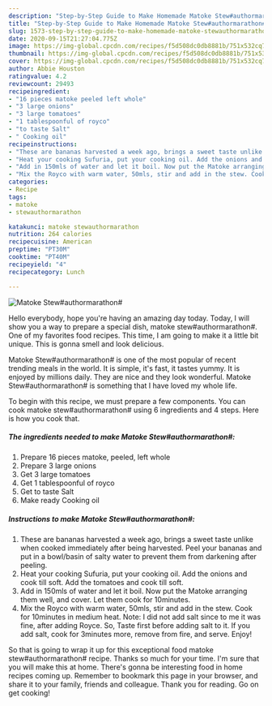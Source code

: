 ```yaml
---
description: "Step-by-Step Guide to Make Homemade Matoke Stew#authormarathon#"
title: "Step-by-Step Guide to Make Homemade Matoke Stew#authormarathon#"
slug: 1573-step-by-step-guide-to-make-homemade-matoke-stewauthormarathon
date: 2020-09-15T21:27:04.775Z
image: https://img-global.cpcdn.com/recipes/f5d508dc0db8881b/751x532cq70/matoke-stewauthormarathon-recipe-main-photo.jpg
thumbnail: https://img-global.cpcdn.com/recipes/f5d508dc0db8881b/751x532cq70/matoke-stewauthormarathon-recipe-main-photo.jpg
cover: https://img-global.cpcdn.com/recipes/f5d508dc0db8881b/751x532cq70/matoke-stewauthormarathon-recipe-main-photo.jpg
author: Abbie Houston
ratingvalue: 4.2
reviewcount: 29493
recipeingredient:
- "16 pieces matoke peeled left whole"
- "3 large onions"
- "3 large tomatoes"
- "1 tablespoonful of royco"
- "to taste Salt"
- " Cooking oil"
recipeinstructions:
- "These are bananas harvested a week ago, brings a sweet taste unlike when cooked immediately after being harvested. Peel your bananas and put in a bowl/basin of salty water to prevent them from darkening after peeling."
- "Heat your cooking Sufuria, put your cooking oil. Add the onions and cook till soft. Add the tomatoes and cook till soft."
- "Add in 150mls of water and let it boil. Now put the Matoke arranging them well, and cover. Let them cook for 10minutes."
- "Mix the Royco with warm water, 50mls, stir and add in the stew. Cook for 10minutes in medium heat. Note: I did not add salt since to me it was fine, after adding Royce. So, Taste first before adding salt to it. If you add salt, cook for 3minutes more, remove from fire, and serve. Enjoy!"
categories:
- Recipe
tags:
- matoke
- stewauthormarathon

katakunci: matoke stewauthormarathon 
nutrition: 264 calories
recipecuisine: American
preptime: "PT30M"
cooktime: "PT40M"
recipeyield: "4"
recipecategory: Lunch

---
```



![Matoke Stew#authormarathon#](https://img-global.cpcdn.com/recipes/f5d508dc0db8881b/751x532cq70/matoke-stewauthormarathon-recipe-main-photo.jpg)

Hello everybody, hope you're having an amazing day today. Today, I will show you a way to prepare a special dish, matoke stew#authormarathon#. One of my favorites food recipes. This time, I am going to make it a little bit unique. This is gonna smell and look delicious.



Matoke Stew#authormarathon# is one of the most popular of recent trending meals in the world. It is simple, it's fast, it tastes yummy. It is enjoyed by millions daily. They are nice and they look wonderful. Matoke Stew#authormarathon# is something that I have loved my whole life.


To begin with this recipe, we must prepare a few components. You can cook matoke stew#authormarathon# using 6 ingredients and 4 steps. Here is how you cook that.

<!--inarticleads1-->

##### The ingredients needed to make Matoke Stew#authormarathon#:

1. Prepare 16 pieces matoke, peeled, left whole
1. Prepare 3 large onions
1. Get 3 large tomatoes
1. Get 1 tablespoonful of royco
1. Get to taste Salt
1. Make ready  Cooking oil




<!--inarticleads2-->

##### Instructions to make Matoke Stew#authormarathon#:

1. These are bananas harvested a week ago, brings a sweet taste unlike when cooked immediately after being harvested. Peel your bananas and put in a bowl/basin of salty water to prevent them from darkening after peeling.
1. Heat your cooking Sufuria, put your cooking oil. Add the onions and cook till soft. Add the tomatoes and cook till soft.
1. Add in 150mls of water and let it boil. Now put the Matoke arranging them well, and cover. Let them cook for 10minutes.
1. Mix the Royco with warm water, 50mls, stir and add in the stew. Cook for 10minutes in medium heat. Note: I did not add salt since to me it was fine, after adding Royce. So, Taste first before adding salt to it. If you add salt, cook for 3minutes more, remove from fire, and serve. Enjoy!




So that is going to wrap it up for this exceptional food matoke stew#authormarathon# recipe. Thanks so much for your time. I'm sure that you will make this at home. There's gonna be interesting food in home recipes coming up. Remember to bookmark this page in your browser, and share it to your family, friends and colleague. Thank you for reading. Go on get cooking!
